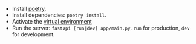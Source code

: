 - Install [poetry](https://python-poetry.org/docs/#installing-with-pipx).
- Install dependencies: `poetry install`.
- Activate the [virtual environment](https://python-poetry.org/docs/basic-usage/#activating-the-virtual-environment)
- Run the server: `fastapi [run|dev] app/main.py`. `run` for production, `dev` for development.
